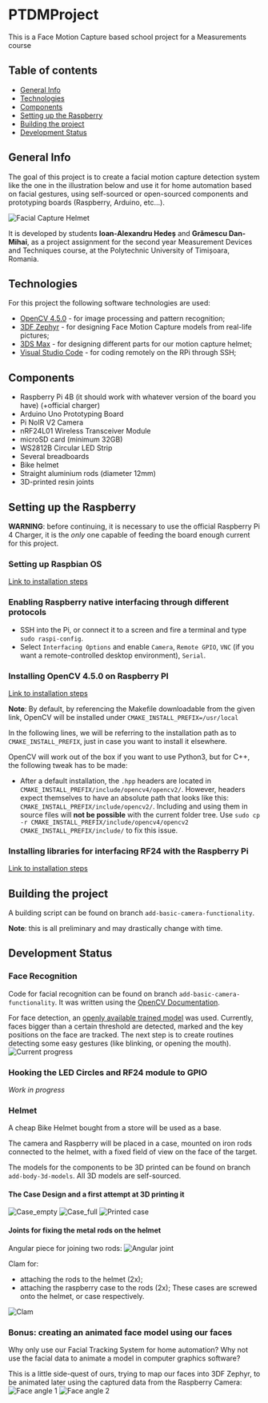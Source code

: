 # PTDMProject
This is a Face Motion Capture based school project for a Measurements course
## Table of contents
* [General Info](#general-info)
* [Technologies](#technologies)
* [Components](#components)
* [Setting up the Raspberry](#setup)
* [Building the project](#building)
* [Development Status](#development-status)

## General Info
The goal of this project is to create a facial motion capture detection system like the one in the illustration below and use it for home automation based on facial gestures, using self-sourced or open-sourced components and prototyping boards (Raspberry, Arduino, etc...).

![Facial Capture Helmet](https://www.norpix.com/applications/images/face-camera-helmet.jpg)

It is developed by students **Ioan-Alexandru Hedeș** and **Grămescu Dan-Mihai**, as a project assignment for the second year Measurement Devices and Techniques course, at the Polytechnic University of Timișoara, Romania.

## Technologies
For this project the following software technologies are used:

* [OpenCV 4.5.0](https://opencv.org/) - for image processing and pattern recognition;
* [3DF Zephyr](https://www.3dflow.net/3df-zephyr-photogrammetry-software/) - for designing Face Motion Capture models from real-life pictures;
* [3DS Max](https://www.autodesk.com/products/3ds-max/overview?support=ADVANCED&plc=3DSMAX&term=1-YEAR&quantity=1) - for designing different parts for our motion capture helmet;
* [Visual Studio Code](https://code.visualstudio.com/) - for coding remotely on the RPi through SSH;

## Components
* Raspberry Pi 4B (it should work with whatever version of the board you have) (+official charger)
* Arduino Uno Prototyping Board
* Pi NoIR V2 Camera
* nRF24L01 Wireless Transceiver Module
* microSD card (minimum 32GB)
* WS2812B Circular LED Strip
* Several breadboards
* Bike helmet
* Straight aluminium rods (diameter 12mm)
* 3D-printed resin joints

## Setting up the Raspberry

**WARNING**: before continuing, it is necessary to use the official Raspberry Pi 4 Charger, it is the *only* one capable of feeding the board enough current for this project.

### Setting up Raspbian OS
[Link to installation steps](https://www.raspberrypi.org/documentation/installation/installing-images/)

### Enabling Raspberry native interfacing through different protocols
* SSH into the Pi, or connect it to a screen and fire a terminal and type ```sudo raspi-config```.
* Select ```Interfacing Options``` and enable ```Camera```, ```Remote GPIO```, ```VNC``` (if you want a remote-controlled desktop environment), ```Serial```.


### Installing OpenCV 4.5.0 on Raspberry PI
[Link to installation steps](https://qengineering.eu/install-opencv-4.1-on-raspberry-pi-4.html)

**Note**: By default, by referencing the Makefile downloadable from the given link, OpenCV will be installed under
```CMAKE_INSTALL_PREFIX=/usr/local```

In the following lines, we will be referring to the installation path as to ```CMAKE_INSTALL_PREFIX```, just in case you want to install it elsewhere.

OpenCV will work out of the box if you want to use Python3, but for C++, the following tweak has to be made:
* After a default installation, the ```.hpp``` headers are located in ```CMAKE_INSTALL_PREFIX/include/opencv4/opencv2/```.
However, headers expect themselves to have an absolute path that looks like this: ```CMAKE_INSTALL_PREFIX/include/opencv2/```. Including and using them in source files will **not be possible** with the current folder tree. 
Use ```sudo cp -r CMAKE_INSTALL_PREFIX/include/opencv4/opencv2 CMAKE_INSTALL_PREFIX/include/``` to fix this issue.

### Installing libraries for interfacing RF24 with the Raspberry Pi
[Link to installation steps](https://www.hackster.io/wirekraken/connecting-an-nrf24l01-to-raspberry-pi-9c0a57)

## Building the project
A building script can be found on branch ```add-basic-camera-functionality```.

**Note**: this is all preliminary and may drastically change with time.

## Development Status

### Face Recognition
Code for facial recognition can be found on branch ```add-basic-camera-functionality```.
It was written using the [OpenCV Documentation](https://docs.opencv.org/).

For face detection, an [openly available trained model](https://raw.githubusercontent.com/kurnianggoro/GSOC2017/master/data/lbfmodel.yaml) was used.
Currently, faces bigger than a certain threshold are detected, marked and the key positions on the face are tracked.
The next step is to create routines detecting some easy gestures (like blinking, or opening the mouth).
![Current progress](https://scontent.fsbz1-2.fna.fbcdn.net/v/t1.15752-9/133664750_1670144359823310_7777849030707191115_n.png?_nc_cat=100&ccb=2&_nc_sid=ae9488&_nc_ohc=h3VOXYiQByIAX9jmZlh&_nc_ht=scontent.fsbz1-2.fna&oh=6b05c37584147d4b1e4903a0dcc8b1b2&oe=601A7B2D)

### Hooking the LED Circles and RF24 module to GPIO
*Work in progress*

### Helmet
A cheap Bike Helmet bought from a store will be used as a base.

The camera and Raspberry will be placed in a case, mounted on iron rods connected to the helmet, with a fixed field of view on the face of the target.

The models for the components to be 3D printed can be found on branch ```add-body-3d-models```. All 3D models are self-sourced.

#### The Case Design and a first attempt at 3D printing it
![Case_empty](https://cdn.discordapp.com/attachments/177419077688623104/796116953165070426/unknown.png)
![Case_full](https://cdn.discordapp.com/attachments/177419077688623104/796117099603820574/unknown.png)
![Printed case](https://scontent.fsbz1-1.fna.fbcdn.net/v/t1.15752-9/135365838_3436042619953274_2375842809621320780_n.jpg?_nc_cat=106&ccb=2&_nc_sid=ae9488&_nc_ohc=xp0wdlD0JyEAX_awq9x&_nc_ht=scontent.fsbz1-1.fna&oh=b3369a8c6b3ff536a1cd384b4690f640&oe=60199E13)

#### Joints for fixing the metal rods on the helmet
Angular piece for joining two rods:
![Angular joint](https://cdn.discordapp.com/attachments/177419077688623104/796131425077821510/unknown.png)


Clam for:
* attaching the rods to the helmet (2x);
* attaching the raspberry case to the rods (2x);
These cases are screwed onto the helmet, or case respectively.

![Clam](https://cdn.discordapp.com/attachments/177419077688623104/796132164999053312/unknown.png)

### Bonus: creating an animated face model using our faces
Why only use our Facial Tracking System for home automation? Why not use the facial data to animate a model in computer graphics software?

This is a little side-quest of ours, trying to map our faces into 3DF Zephyr, to be animated later using the captured data from the Raspberry Camera:
![Face angle 1](https://cdn.discordapp.com/attachments/177419077688623104/796115778133950464/unknown.png)
![Face angle 2](https://cdn.discordapp.com/attachments/177419077688623104/796115847546273802/unknown.png)
